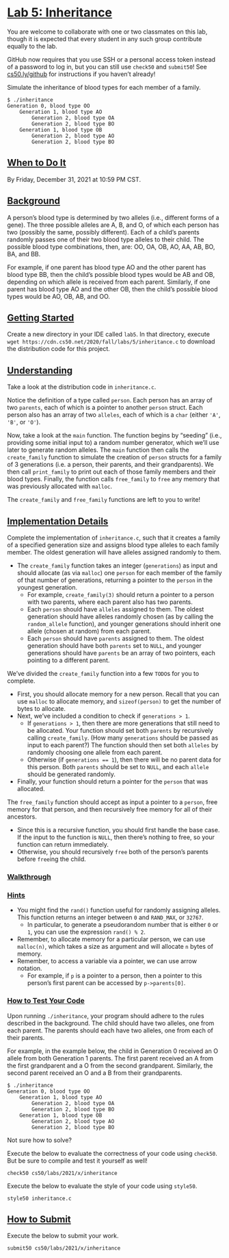 [Lab 5: Inheritance](#lab-5-inheritance)
========================================

You are welcome to collaborate with one or two classmates on this lab, though it is expected that every student in any such group contribute equally to the lab.

GitHub now requires that you use SSH or a personal access token instead of a password to log in, but you can still use `check50` and `submit50`! See [cs50.ly/github](https://cs50.ly/github) for instructions if you haven’t already!

Simulate the inheritance of blood types for each member of a family.

    $ ./inheritance
    Generation 0, blood type OO
        Generation 1, blood type AO
            Generation 2, blood type OA
            Generation 2, blood type BO
        Generation 1, blood type OB
            Generation 2, blood type AO
            Generation 2, blood type BO



[When to Do It](#when-to-do-it)
-------------------------------

By Friday, December 31, 2021 at 10:59 PM CST[](https://time.cs50.io/2021-12-31T23:59:00-05:00).

[Background](#background)
-------------------------

A person’s blood type is determined by two alleles (i.e., different forms of a gene). The three possible alleles are A, B, and O, of which each person has two (possibly the same, possibly different). Each of a child’s parents randomly passes one of their two blood type alleles to their child. The possible blood type combinations, then, are: OO, OA, OB, AO, AA, AB, BO, BA, and BB.

For example, if one parent has blood type AO and the other parent has blood type BB, then the child’s possible blood types would be AB and OB, depending on which allele is received from each parent. Similarly, if one parent has blood type AO and the other OB, then the child’s possible blood types would be AO, OB, AB, and OO.

[Getting Started](#getting-started)
-----------------------------------

Create a new directory in your IDE called `lab5`. In that directory, execute `wget https://cdn.cs50.net/2020/fall/labs/5/inheritance.c` to download the distribution code for this project.

[Understanding](#understanding)
-------------------------------

Take a look at the distribution code in `inheritance.c`.

Notice the definition of a type called `person`. Each person has an array of two `parents`, each of which is a pointer to another `person` struct. Each person also has an array of two `alleles`, each of which is a `char` (either `'A'`, `'B'`, or `'O'`).

Now, take a look at the `main` function. The function begins by “seeding” (i.e., providing some initial input to) a random number generator, which we’ll use later to generate random alleles. The `main` function then calls the `create_family` function to simulate the creation of `person` structs for a family of 3 generations (i.e. a person, their parents, and their grandparents). We then call `print_family` to print out each of those family members and their blood types. Finally, the function calls `free_family` to `free` any memory that was previously allocated with `malloc`.

The `create_family` and `free_family` functions are left to you to write!

[Implementation Details](#implementation-details)
-------------------------------------------------

Complete the implementation of `inheritance.c`, such that it creates a family of a specified generation size and assigns blood type alleles to each family member. The oldest generation will have alleles assigned randomly to them.

*   The `create_family` function takes an integer (`generations`) as input and should allocate (as via `malloc`) one `person` for each member of the family of that number of generations, returning a pointer to the `person` in the youngest generation.
    *   For example, `create_family(3)` should return a pointer to a person with two parents, where each parent also has two parents.
    *   Each `person` should have `alleles` assigned to them. The oldest generation should have alleles randomly chosen (as by calling the `random_allele` function), and younger generations should inherit one allele (chosen at random) from each parent.
    *   Each `person` should have `parents` assigned to them. The oldest generation should have both `parents` set to `NULL`, and younger generations should have `parents` be an array of two pointers, each pointing to a different parent.

We’ve divided the `create_family` function into a few `TODO`s for you to complete.

*   First, you should allocate memory for a new person. Recall that you can use `malloc` to allocate memory, and `sizeof(person)` to get the number of bytes to allocate.
*   Next, we’ve included a condition to check if `generations > 1`.
    *   If `generations > 1`, then there are more generations that still need to be allocated. Your function should set both `parents` by recursively calling `create_family`. (How many `generations` should be passed as input to each parent?) The function should then set both `alleles` by randomly choosing one allele from each parent.
    *   Otherwise (if `generations == 1`), then there will be no parent data for this person. Both `parents` should be set to `NULL`, and each `allele` should be generated randomly.
*   Finally, your function should return a pointer for the `person` that was allocated.

The `free_family` function should accept as input a pointer to a `person`, free memory for that person, and then recursively free memory for all of their ancestors.

*   Since this is a recursive function, you should first handle the base case. If the input to the function is `NULL`, then there’s nothing to free, so your function can return immediately.
*   Otherwise, you should recursively `free` both of the person’s parents before `free`ing the child.

### [Walkthrough](#walkthrough)

### [Hints](#hints)

*   You might find the `rand()` function useful for randomly assigning alleles. This function returns an integer between `0` and `RAND_MAX`, or `32767`.
    *   In particular, to generate a pseudorandom number that is either `0` or `1`, you can use the expression `rand() % 2`.
*   Remember, to allocate memory for a particular person, we can use `malloc(n)`, which takes a size as argument and will allocate `n` bytes of memory.
*   Remember, to access a variable via a pointer, we can use arrow notation.
    *   For example, if `p` is a pointer to a person, then a pointer to this person’s first parent can be accessed by `p->parents[0]`.

### [How to Test Your Code](#how-to-test-your-code)

Upon running `./inheritance`, your program should adhere to the rules described in the background. The child should have two alleles, one from each parent. The parents should each have two alleles, one from each of their parents.

For example, in the example below, the child in Generation 0 received an O allele from both Generation 1 parents. The first parent received an A from the first grandparent and a O from the second grandparent. Similarly, the second parent received an O and a B from their grandparents.

    $ ./inheritance
    Generation 0, blood type OO
        Generation 1, blood type AO
            Generation 2, blood type OA
            Generation 2, blood type BO
        Generation 1, blood type OB
            Generation 2, blood type AO
            Generation 2, blood type BO



Not sure how to solve?

Execute the below to evaluate the correctness of your code using `check50`. But be sure to compile and test it yourself as well!

    check50 cs50/labs/2021/x/inheritance


Execute the below to evaluate the style of your code using `style50`.

    style50 inheritance.c


[How to Submit](#how-to-submit)
-------------------------------

Execute the below to submit your work.

    submit50 cs50/labs/2021/x/inheritance

